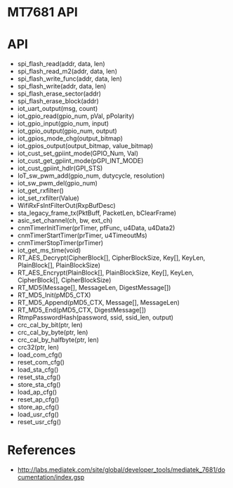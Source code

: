 # MT7681 API

# API
* spi_flash_read(addr, data, len)
* spi_flash_read_m2(addr, data, len)
* spi_flash_write_func(addr, data, len)
* spi_flash_write(addr, data, len)
* spi_flash_erase_sector(addr)
* spi_flash_erase_block(addr)
* iot_uart_output(msg, count)
* iot_gpio_read(gpio_num, pVal, pPolarity)
* iot_gpio_input(gpio_num, input)
* iot_gpio_output(gpio_num, output)
* iot_gpios_mode_chg(output_bitmap)
* iot_gpios_output(output_bitmap, value_bitmap)
* iot_cust_set_gpiint_mode(GPIO_Num, Val)
* iot_cust_get_gpiint_mode(pGPI_INT_MODE)
* iot_cust_gpiint_hdlr(GPI_STS)
* IoT_sw_pwm_add(gpio_num, dutycycle, resolution)
* iot_sw_pwm_del(gpio_num)
* iot_get_rxfilter()
* iot_set_rxfilter(Value)
* WifiRxFsIntFilterOut(RxpBufDesc)
* sta_legacy_frame_tx(PktBuff, PacketLen, bClearFrame)
* asic_set_channel(ch, bw, ext_ch)
* cnmTimerInitTimer(prTimer, pfFunc, u4Data, u4Data2)
* cnmTimerStartTimer(prTimer, u4TimeoutMs)
* cnmTimerStopTimer(prTimer)
* iot_get_ms_time(void)
* RT_AES_Decrypt(CipherBlock[], CipherBlockSize, Key[], KeyLen, PlainBlock[], PlainBlockSize) 
* RT_AES_Encrypt(PlainBlock[], PlainBlockSize, Key[], KeyLen, CipherBlock[], CipherBlockSize)
* RT_MD5(Message[], MessageLen, DigestMessage[])
* RT_MD5_Init(pMD5_CTX)
* RT_MD5_Append(pMD5_CTX, Message[], MessageLen)
* RT_MD5_End(pMD5_CTX, DigestMessage[])
* RtmpPasswordHash(password, ssid, ssid_len, output)
* crc_cal_by_bit(ptr, len)
* crc_cal_by_byte(ptr, len)
* crc_cal_by_halfbyte(ptr, len)
* crc32(ptr, len)
* load_com_cfg()
* reset_com_cfg()
* load_sta_cfg()
* reset_sta_cfg()
* store_sta_cfg()
* load_ap_cfg()
* reset_ap_cfg()
* store_ap_cfg()
* load_usr_cfg()
* reset_usr_cfg()

# References
* http://labs.mediatek.com/site/global/developer_tools/mediatek_7681/documentation/index.gsp
